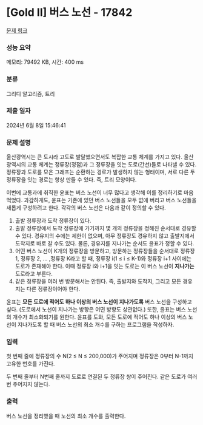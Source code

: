 # [Gold II] 버스 노선 - 17842 

[문제 링크](https://www.acmicpc.net/problem/17842) 

### 성능 요약

메모리: 79492 KB, 시간: 400 ms

### 분류

그리디 알고리즘, 트리

### 제출 일자

2024년 6월 8일 15:46:41

### 문제 설명

<p>울산광역시는 큰 도시라 고도로 발달했으면서도 복잡한 교통 체계를 가지고 있다. 울산광역시의 교통 체계는 정류장(정점)과 그 정류장을 잇는 도로(간선)들로 나타낼 수 있다. 정류장과 도로를 모은 그래프는 순환하는 경로가 발생하지 않는 형태이며, 서로 다른 두 정류장을 잇는 경로는 항상 만들 수 있다. 즉, 트리 모양이다.</p>

<p>이번에 교통과에 취직한 윤표는 버스 노선이 너무 많다고 생각해 이를 정리하기로 마음먹었다. 과감하게도, 윤표는 기존에 있던 버스 노선들을 모두 없애 버리고 버스 노선들을 새롭게 구성하려고 한다. 각각의 버스 노선은 다음과 같이 정의할 수 있다.</p>

<ol>
	<li>출발 정류장과 도착 정류장이 있다.</li>
	<li>출발 정류장에서 도착 정류장에 가기까지 몇 개의 정류장을 정해진 순서대로 경유할 수 있다. 경유지의 수에는 제한이 없으며, 아무 정류장도 경유하지 않고 출발지에서 도착지로 바로 갈 수도 있다. 물론, 경유지를 지나가는 순서도 윤표가 정할 수 있다.</li>
	<li>어떤 버스 노선이 K개의 정류장을 방문하고, 방문하는 정류장들을 순서대로 정류장 1, 정류장 2, … ,정류장 K라고 할 때, 정류장 i(1 ≤ i ≤ K-1)와 정류장 i+1 사이에는 도로가 존재해야 한다. 이때 정류장 i와 i+1을 잇는 도로는 이 버스 노선이 <strong>지나가는</strong> 도로라고 부른다.</li>
	<li>같은 정류장을 여러 번 방문해서는 안된다. 즉, 출발지와 도착지, 그리고 모든 경유지는 다른 정류장이어야 한다.</li>
</ol>

<p>윤표는 <strong>모든 도로에 적어도 하나 이상의 버스 노선이 지나가도록</strong> 버스 노선을 구성하고 싶다. (도로에서 노선이 지나가는 방향은 어떤 방향도 상관없다.) 또한, 윤표는 버스 노선의 개수가 최소화되기를 원한다. 윤표를 도와, 모든 도로에 적어도 하나 이상의 버스 노선이 지나가도록 할 때 버스 노선의 최소 개수를 구하는 프로그램을 작성하자.</p>

### 입력 

 <p>첫 번째 줄에 정류장의 수 N(2 ≤ N ≤ 200,000)가 주어지며 정류장은 0부터 N-1까지 고유한 번호를 가진다.</p>

<p>두 번째 줄부터 N번째 줄까지 도로로 연결된 두 정류장 쌍이 주어진다. 같은 도로가 여러 번 주어지지 않는다.</p>

### 출력 

 <p>버스 노선을 정리했을 때 노선의 최소 개수를 출력한다.</p>

